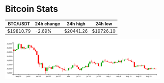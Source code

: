 # Bitcoin Stats

BTC/USDT|24h change|24h high|24h low|
|---|---|---|---|
|$19810.79|-2.69%|$20441.26|$19726.10|

<img src="./chart.svg">
